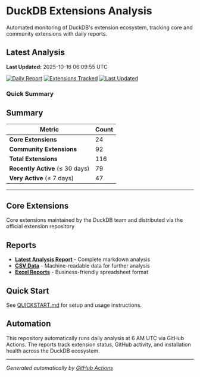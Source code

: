# DuckDB Extensions Analysis

Automated monitoring of DuckDB's extension ecosystem, tracking core and community extensions with daily reports.

## Latest Analysis

**Last Updated:** 2025-10-16 06:09:55 UTC

[![Daily Report](https://img.shields.io/badge/Daily%20Report-Active-green)](./reports/latest.md)
[![Extensions Tracked](https://img.shields.io/badge/Extensions%20Tracked-116-blue)](./reports/latest.md)
[![Last Updated](https://img.shields.io/badge/Last%20Updated-2025-10-16%2006:09:55%20UTC-lightgrey)](./reports/latest.md)

### Quick Summary

## Summary

| **Metric** | **Count** |
|------------|-----------|
| **Core Extensions** | 24 |
| **Community Extensions** | 92 |
| **Total Extensions** | 116 |
| **Recently Active** (≤ 30 days) | 79 |
| **Very Active** (≤ 7 days) | 47 |


---
## Core Extensions

Core extensions maintained by the DuckDB team and distributed via the official extension repository

## Reports

- **[Latest Analysis Report](./reports/latest.md)** - Complete markdown analysis
- **[CSV Data](./reports/)** - Machine-readable data for further analysis  
- **[Excel Reports](./reports/)** - Business-friendly spreadsheet format

## Quick Start

See [QUICKSTART.md](./QUICKSTART.md) for setup and usage instructions.

## Automation

This repository automatically runs daily analysis at 6 AM UTC via GitHub Actions.
The reports track extension status, GitHub activity, and installation health across the DuckDB ecosystem.

---
*Generated automatically by [GitHub Actions](.github/workflows/daily-extensions-report.yml)*
